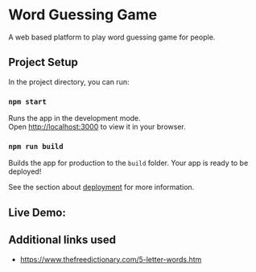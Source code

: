 # Word Guessing Game

A web based platform to play word guessing game for people.

## Project Setup

In the project directory, you can run:

### `npm start`

Runs the app in the development mode.\
Open [http://localhost:3000](http://localhost:3000) to view it in your browser.

### `npm run build`

Builds the app for production to the `build` folder.
Your app is ready to be deployed!

See the section about [deployment](https://facebook.github.io/create-react-app/docs/deployment) for more information.

## Live Demo:

## Additional links used

- https://www.thefreedictionary.com/5-letter-words.htm
